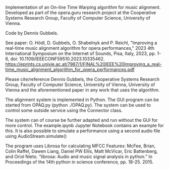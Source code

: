 Implementation of an On-line Time Warping algorithm for music alignment.
Developed as part of the opera.guru research project at the Cooperative Systems Research Group, Faculty of Computer Science, University of Vienna.

Code by Dennis Gubbels.

See paper:
O. Hödl, D. Gubbels, O. Shabelnyk and P. Reichl, "Improving a real-time music alignment algorithm for opera performances," 2023 4th International Symposium on the Internet of Sounds, Pisa, Italy, 2023, pp. 1-6, doi: 10.1109/IEEECONF59510.2023.10335462.
https://eprints.cs.univie.ac.at/7987/1/FINAL%20IEEE%20Improving_a_real-time_music_alignment_algorithm_for_opera_performances.pdf

Please cite/reference Dennis Gubbels, the Cooperative Systems Research Group, Faculty of Computer Science, University of Vienna, University of Vienna and the aforementioned paper in any work that uses the algorithm.

The alignment system is implemented in Python.
The GUI program can be started from OPAQ.py (python ./OPAQ.py).
The system can be used to control some outside service using the Connector class.

The system can of course be further adapted and run without the GUI for more control.
The example.ipynb Jupyter Notebook contains an example for this.
It is also possible to simulate a performance using a second audio file using AudioStream.simulate()

The program uses Librosa for calculating MFCC Features:
McFee, Brian, Colin Raffel, Dawen Liang, Daniel PW Ellis, Matt McVicar, Eric Battenberg, and Oriol Nieto. “librosa: Audio and music signal analysis in python.” In Proceedings of the 14th python in science conference, pp. 18-25. 2015.

